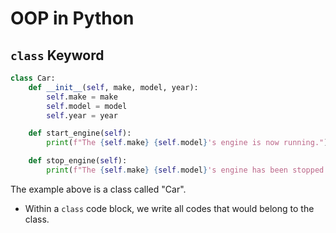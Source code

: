 # OOP in Python

## `class` Keyword

```python
class Car:
    def __init__(self, make, model, year):
        self.make = make
        self.model = model
        self.year = year

    def start_engine(self):
        print(f"The {self.make} {self.model}'s engine is now running.")

    def stop_engine(self):
        print(f"The {self.make} {self.model}'s engine has been stopped.")
```

The example above is a class called "Car".

* Within a `class` code block, we write all codes that would belong to the class.

